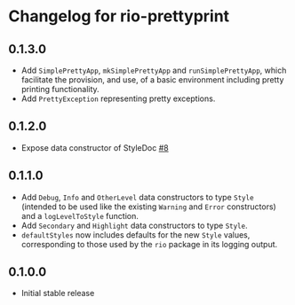 # Changelog for rio-prettyprint

## 0.1.3.0

* Add `SimplePrettyApp`, `mkSimplePrettyApp` and `runSimplePrettyApp`, which
  facilitate the provision, and use, of a basic environment including pretty
  printing functionality.
* Add `PrettyException` representing pretty exceptions.

## 0.1.2.0

* Expose data constructor of StyleDoc [#8](https://github.com/commercialhaskell/rio-prettyprint/pull/8)

## 0.1.1.0

* Add `Debug`, `Info` and `OtherLevel` data constructors to type `Style` (intended to be used like the existing `Warning` and `Error` constructors) and a `logLevelToStyle` function.
* Add `Secondary` and `Highlight` data constructors to type `Style`.
* `defaultStyles` now includes defaults for the new `Style` values, corresponding to those used by the `rio` package in its logging output.

## 0.1.0.0

* Initial stable release
